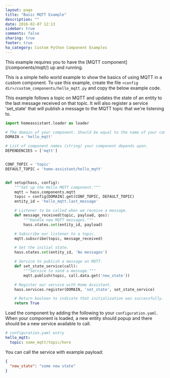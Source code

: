 ```yaml
---
layout: page
title: "Basic MQTT Example"
description: ""
date: 2016-02-07 12:13
sidebar: true
comments: false
sharing: true
footer: true
ha_category: Custom Python Component Examples
---
```


<p class='note'>
This example requires you to have the [MQTT component](/components/mqtt/) up and running.
</p>

This is a simple hello world example to show the basics of using MQTT in a custom component. To use this example, create the file `<config dir>/custom_components/hello_mqtt.py` and copy the below example code.

This example follows a topic on MQTT and updates the state of an entity to the last message received on that topic. It will also register a service 'set_state' that will publish a message to the MQTT topic that we're listening to.

```python
import homeassistant.loader as loader

# The domain of your component. Should be equal to the name of your component.
DOMAIN = 'hello_mqtt'

# List of component names (string) your component depends upon.
DEPENDENCIES = ['mqtt']


CONF_TOPIC = 'topic'
DEFAULT_TOPIC = 'home-assistant/hello_mqtt'


def setup(hass, config):
    """Set up the Hello MQTT component."""
    mqtt = hass.components.mqtt
    topic = config[DOMAIN].get(CONF_TOPIC, DEFAULT_TOPIC)
    entity_id = 'hello_mqtt.last_message'

    # Listener to be called when we receive a message.
    def message_received(topic, payload, qos):
        """Handle new MQTT messages."""
        hass.states.set(entity_id, payload)

    # Subscribe our listener to a topic.
    mqtt.subscribe(topic, message_received)

    # Set the initial state.
    hass.states.set(entity_id, 'No messages')

    # Service to publish a message on MQTT.
    def set_state_service(call):
        """Service to send a message."""
        mqtt.publish(topic, call.data.get('new_state'))

    # Register our service with Home Assistant.
    hass.services.register(DOMAIN, 'set_state', set_state_service)

    # Return boolean to indicate that initialization was successfully.
    return True
```

Load the component by adding the following to your `configuration.yaml`. When your component is loaded, a new entity should popup and there should be a new service available to call.

```yaml
# configuration.yaml entry
hello_mqtt:
  topic: some_mqtt/topic/here
```

You can call the service with example payload:

```json
{
  "new_state": "some new state"
}
```
